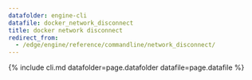 ```yaml
---
datafolder: engine-cli
datafile: docker_network_disconnect
title: docker network disconnect
redirect_from:
  - /edge/engine/reference/commandline/network_disconnect/
---
```

<!--
This page is automatically generated from Docker's source code. If you want to
suggest a change to the text that appears here, open a ticket or pull request
in the source repository on GitHub:

https://github.com/docker/cli
-->
{% include cli.md datafolder=page.datafolder datafile=page.datafile %}
